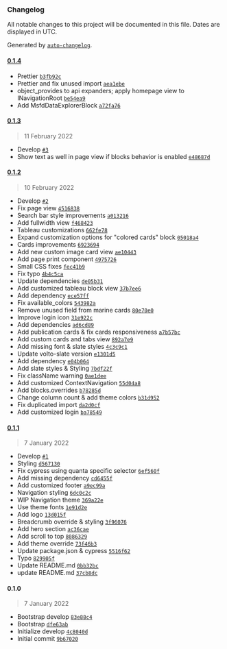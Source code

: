 ### Changelog

All notable changes to this project will be documented in this file. Dates are displayed in UTC.

Generated by [`auto-changelog`](https://github.com/CookPete/auto-changelog).

#### [0.1.4](https://github.com/eea/volto-marine-theme/compare/0.1.3...0.1.4)

- Prettier [`b3fb92c`](https://github.com/eea/volto-marine-theme/commit/b3fb92c7116a2f77e1127019333d74ab268d3ccb)
- Prettier and fix unused import [`aea1ebe`](https://github.com/eea/volto-marine-theme/commit/aea1ebe9b38ee55b8976f4ddde6547499ea2b128)
- object_provides to api expanders; apply homepage view to INavigationRoot [`be54ea9`](https://github.com/eea/volto-marine-theme/commit/be54ea9ed5d3080ccd8b4d39305a7cde4b3579ec)
- Add MsfdDataExplorerBlock [`a72fa76`](https://github.com/eea/volto-marine-theme/commit/a72fa761d9b0798fde2dd857e6a935da944f1b94)

#### [0.1.3](https://github.com/eea/volto-marine-theme/compare/0.1.2...0.1.3)

> 11 February 2022

- Develop [`#3`](https://github.com/eea/volto-marine-theme/pull/3)
- Show text as well in page view if blocks behavior is enabled [`e48687d`](https://github.com/eea/volto-marine-theme/commit/e48687d4731105878141e9600c061c6426989d2b)

#### [0.1.2](https://github.com/eea/volto-marine-theme/compare/0.1.1...0.1.2)

> 10 February 2022

- Develop [`#2`](https://github.com/eea/volto-marine-theme/pull/2)
- Fix page view [`4516838`](https://github.com/eea/volto-marine-theme/commit/451683836647780d670d34d3378c732050882b5b)
- Search bar style improvements [`a013216`](https://github.com/eea/volto-marine-theme/commit/a01321653e5474f15c4ee762ba0b49cd4009728a)
- Add fullwidth view [`f468423`](https://github.com/eea/volto-marine-theme/commit/f468423db99e8cba90c942d05b2d73cc10ea54aa)
- Tableau customizations [`662fe78`](https://github.com/eea/volto-marine-theme/commit/662fe785b8b1ad75a0d7a415545fd835031e22dc)
- Expand customization options for "colored cards" block [`05018a4`](https://github.com/eea/volto-marine-theme/commit/05018a4042883db009df8f02c25d6f0dd2b7b599)
- Cards improvements [`6923694`](https://github.com/eea/volto-marine-theme/commit/69236945d2980c8a2e2d0d0869a49edc8f14d8aa)
- Add new custom image card view [`ae10443`](https://github.com/eea/volto-marine-theme/commit/ae104434859731d49ca669c6ec19ce71fb0c8ab7)
- Add page print component [`4975726`](https://github.com/eea/volto-marine-theme/commit/4975726eae0881b1bc7fcdac4da74bd1663e4c47)
- Small CSS fixes [`fec41b9`](https://github.com/eea/volto-marine-theme/commit/fec41b9d247f259c9a09e964faaf0fc6b1302e40)
- Fix typo [`4b4c5ca`](https://github.com/eea/volto-marine-theme/commit/4b4c5ca96ab8626401c70838e2c69eacad160db9)
- Update dependencies [`de05b31`](https://github.com/eea/volto-marine-theme/commit/de05b31dd259b493317c39af0c8dcf0b23f430cd)
- Add customized tableau block view [`37b7ee6`](https://github.com/eea/volto-marine-theme/commit/37b7ee625cd1186043cbe249def580a02177b396)
- Add dependency [`ece57ff`](https://github.com/eea/volto-marine-theme/commit/ece57ff2265967b6c665219ebb45417550232df7)
- Fix available_colors [`543982a`](https://github.com/eea/volto-marine-theme/commit/543982adbcc7bf8a125f889d89c43a0bec31aeb3)
- Remove unused field from marine cards [`80e70e0`](https://github.com/eea/volto-marine-theme/commit/80e70e0d262c4ceb360654ed6be56a0b9f94a3a2)
- Improve login icon [`31e922c`](https://github.com/eea/volto-marine-theme/commit/31e922cf344115c25e2e050f18881abd1049e75d)
- Add dependencies [`ad6cd89`](https://github.com/eea/volto-marine-theme/commit/ad6cd890491915add37c99555ecb80ef2a5b1bce)
- Add publication cards & fix cards responsiveness [`a7b57bc`](https://github.com/eea/volto-marine-theme/commit/a7b57bc431cfbe8a8e76517013f6b89b4936818c)
- Add custom cards and tabs view [`892a7e9`](https://github.com/eea/volto-marine-theme/commit/892a7e90a1ae8f59eb16d79c53598780f4ee8127)
- Add missing font & slate styles [`4c3c9c1`](https://github.com/eea/volto-marine-theme/commit/4c3c9c1c2f3cc46cd6cdffa9abc4cfa9b8f2298e)
- Update volto-slate version [`e1301d5`](https://github.com/eea/volto-marine-theme/commit/e1301d5d11f45f0d1bad0e71e337912b8793d927)
- Add dependency [`e04b064`](https://github.com/eea/volto-marine-theme/commit/e04b064bde44adfa112fe3c7db36b1a1c50d84c6)
- Add slate styles & Styling [`7bdf22f`](https://github.com/eea/volto-marine-theme/commit/7bdf22ff4a9b01f24f818751721aea7d1b0ed6c3)
- Fix className warning [`0ae1dee`](https://github.com/eea/volto-marine-theme/commit/0ae1deed74ec5aff05558961bb007dca57b93c7a)
- Add customized ContextNavigation [`55d04a8`](https://github.com/eea/volto-marine-theme/commit/55d04a8954464958841bae5231b34ecb0115adf8)
- Add blocks.overrides [`b78285d`](https://github.com/eea/volto-marine-theme/commit/b78285d5efac8e8dca2362d3c88292d4a9b1e70e)
- Change column count & add theme colors [`b31d952`](https://github.com/eea/volto-marine-theme/commit/b31d9523bf507488a34407e912131ff732f9aa1d)
- Fix duplicated import [`da2d0cf`](https://github.com/eea/volto-marine-theme/commit/da2d0cf2624a26b6ebda54623012d3ae1e468080)
- Add customized login [`ba78549`](https://github.com/eea/volto-marine-theme/commit/ba785492f5adb86c98a19011f4afca58b8505962)

#### [0.1.1](https://github.com/eea/volto-marine-theme/compare/0.1.0...0.1.1)

> 7 January 2022

- Develop [`#1`](https://github.com/eea/volto-marine-theme/pull/1)
- Styling [`d567130`](https://github.com/eea/volto-marine-theme/commit/d567130ae2b32cbcd8b8d49fa0988cab2a1d2a99)
- Fix cypress using quanta specific selector [`6ef560f`](https://github.com/eea/volto-marine-theme/commit/6ef560f4f083bced10b83c68a41317eac41a5c45)
- Add missing dependency [`cd6455f`](https://github.com/eea/volto-marine-theme/commit/cd6455f17c4b0af8bc37a363cd1479f98efceda9)
- Add customized footer [`a9ec99a`](https://github.com/eea/volto-marine-theme/commit/a9ec99a0207a71313be5d7005bf0dee744f4adcb)
- Navigation styling [`6dc0c2c`](https://github.com/eea/volto-marine-theme/commit/6dc0c2c14095af2718cc099b78575af904d9f9eb)
- WIP Navigation theme [`369a22e`](https://github.com/eea/volto-marine-theme/commit/369a22e5dc9415736c80f1654b951bb1453845bb)
- Use theme fonts [`1e91d2e`](https://github.com/eea/volto-marine-theme/commit/1e91d2e441b834f73f0756572f9e19de48a95340)
- Add logo [`13d015f`](https://github.com/eea/volto-marine-theme/commit/13d015f7326df0336e4ba20a0148c463b58291b2)
- Breadcrumb override & styling [`3f96076`](https://github.com/eea/volto-marine-theme/commit/3f96076e495484c85cc9534abdbfd2fad35a81fb)
- Add hero section [`ac36cae`](https://github.com/eea/volto-marine-theme/commit/ac36cae6fde6b0f82d4f9e44715616ce64649bd8)
- Add scroll to top [`8086329`](https://github.com/eea/volto-marine-theme/commit/808632952325336691b01ac52e91ac1e22e0b1a1)
- Add theme override [`73f46b3`](https://github.com/eea/volto-marine-theme/commit/73f46b32d95f27699e2cc5c5b4e91f56b02b39c2)
- Update package.json & cypress [`5516f62`](https://github.com/eea/volto-marine-theme/commit/5516f6262918d964a9bcb8d822aab3684e738563)
- Typo [`829905f`](https://github.com/eea/volto-marine-theme/commit/829905f93212eef59707bb1780fa299242ef7ed6)
- Update README.md [`0bb32bc`](https://github.com/eea/volto-marine-theme/commit/0bb32bc9d542dbe78161aee9f9ded2408e5b114d)
- update README.md [`37cb8dc`](https://github.com/eea/volto-marine-theme/commit/37cb8dc8252140d80a9d0546793d555c9161bfb3)

#### 0.1.0

> 7 January 2022

- Bootstrap develop [`83e88c4`](https://github.com/eea/volto-marine-theme/commit/83e88c48e325c38c788f9785ecb569875722c6f5)
- Bootstrap [`dfe63ab`](https://github.com/eea/volto-marine-theme/commit/dfe63abb7a75fcdc095df92862afad5b6c36e153)
- Initialize develop [`4c8040d`](https://github.com/eea/volto-marine-theme/commit/4c8040d916ad4a4f9f1c7cb7704eaf1f56f1762c)
- Initial commit [`9b67020`](https://github.com/eea/volto-marine-theme/commit/9b67020542c1f21125b23ed559f0f38b8d0a2d07)
